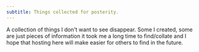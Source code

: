 ```yaml
---
subtitle: Things collected for posterity.
---
```

A collection of things I don't want to see disappear.  Some I created, some are just pieces of information it took me a long time to find/collate and I hope that hosting here will make easier for others to find in the future. 
